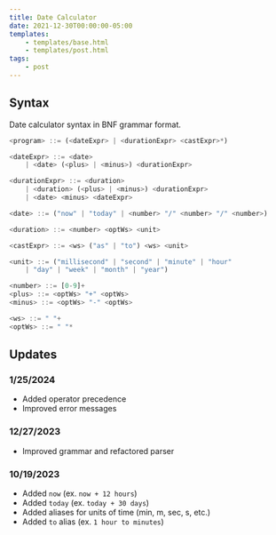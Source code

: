 ```yaml
---
title: Date Calculator
date: 2021-12-30T00:00:00-05:00
templates:
    - templates/base.html
    - templates/post.html
tags:
    - post
---
```


<div id="dateCalcForm" data-component=""></div>

## Syntax

Date calculator syntax in BNF grammar format.

```js
<program> ::= (<dateExpr> | <durationExpr> <castExpr>*)

<dateExpr> ::= <date>
    | <date> (<plus> | <minus>) <durationExpr>

<durationExpr> ::= <duration>
    | <duration> (<plus> | <minus>) <durationExpr>
    | <date> <minus> <dateExpr>

<date> ::= ("now" | "today" | <number> "/" <number> "/" <number>)

<duration> ::= <number> <optWs> <unit>

<castExpr> ::= <ws> ("as" | "to") <ws> <unit>

<unit> ::= ("millisecond" | "second" | "minute" | "hour"
    | "day" | "week" | "month" | "year")

<number> ::= [0-9]+
<plus> ::= <optWs> "+" <optWs>
<minus> ::= <optWs> "-" <optWs>

<ws> ::= " "+
<optWs> ::= " "*
```

## Updates

### 1/25/2024

-   Added operator precedence
-   Improved error messages

### 12/27/2023

-   Improved grammar and refactored parser

### 10/19/2023

-   Added `now` (ex. `now + 12 hours`)
-   Added `today` (ex. `today + 30 days`)
-   Added aliases for units of time (min, m, sec, s, etc.)
-   Added `to` alias (ex. `1 hour to minutes`)
